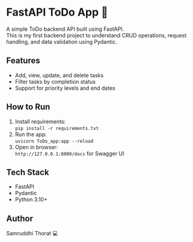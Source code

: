 # FastAPI ToDo App 📝

A simple ToDo backend API built using FastAPI.  
This is my first backend project to understand CRUD operations, request handling, and data validation using Pydantic.

## Features
- Add, view, update, and delete tasks
- Filter tasks by completion status
- Support for priority levels and end dates

## How to Run
1. Install requirements:  
   `pip install -r requirements.txt`
2. Run the app:  
   `uvicorn ToDo_app:app --reload`
3. Open in browser:  
   `http://127.0.0.1:8000/docs` for Swagger UI

## Tech Stack
- FastAPI
- Pydantic
- Python 3.10+

## Author
Samruddhi Thorat 💻


